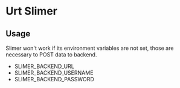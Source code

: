 Urt Slimer
=========

Usage
-----

Slimer won't work if its environment variables are not set,
those are necessary to POST data to backend.

* SLIMER_BACKEND_URL
* SLIMER_BACKEND_USERNAME
* SLIMER_BACKEND_PASSWORD
